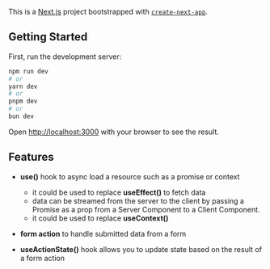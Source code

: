 This is a [Next.js](https://nextjs.org/) project bootstrapped with [`create-next-app`](https://github.com/vercel/next.js/tree/canary/packages/create-next-app).

## Getting Started

First, run the development server:

```bash
npm run dev
# or
yarn dev
# or
pnpm dev
# or
bun dev
```

Open [http://localhost:3000](http://localhost:3000) with your browser to see the result.

## Features

- **use()** hook to async load a resource such as a promise or context
	- it could be used to replace **useEffect()** to fetch data
	- data can be streamed from the server to the client by passing a Promise as a prop from a Server Component to a Client Component.
	- it could be used to replace **useContext()**

- **form action** to handle submitted data from a form

- **useActionState()** hook allows you to update state based on the result of a form action
